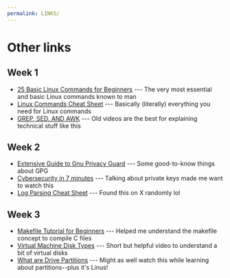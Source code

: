 ```yaml
---
permalink: LINKS/
---
```

# Other links
## Week 1
* [25 Basic Linux Commands for Beginners](https://www.geeksforgeeks.org/basic-linux-commands/) --- The very most essential and basic Linux commands known to man
* [Linux Commands Cheat Sheet](https://www.geeksforgeeks.org/linux-commands-cheat-sheet/) --- Basically (literally) everything you need for Linux commands
* [GREP, SED, AND AWK](https://www.youtube.com/playlist?list=PLNlxfQ7JYooHd_Ptnzxlc8JWdTczNpUR0) --- Old videos are the best for explaining technical stuff like this

## Week 2
* [Extensive Guide to Gnu Privacy Guard](https://dev.to/nerdynene/extensive-guide-to-gnu-privacy-guard-gpg-2a11) --- Some good-to-know things about GPG
* [Cybersecurity in 7 minutes](https://youtu.be/inWWhr5tnEA?si=gxX8pN1wwjaSKQjx) --- Talking about private keys made me want to watch this
* [Log Parsing Cheat Sheet](https://x.com/cyb_detective/status/1735251931705073862?s=46&t=WWEdsncpJrN-Evt-1OUhjw) --- Found this on X randomly lol

## Week 3
* [Makefile Tutorial for Beginners](https://makefiletutorial.com/) --- Helped me understand the makefile concept to compile C files
* [Virtual Machine Disk Types](https://youtu.be/POGIgKZHybw?si=HS1WUwhU5WlG5fiJ) --- Short but helpful video to understand a bit of virtual disks
* [What are Drive Partitions](https://youtu.be/AeUM4kR67XQ?si=O0KrG8dV7dXL2s3k) --- Might as well watch this while learning about partitions--plus it's Linus!

